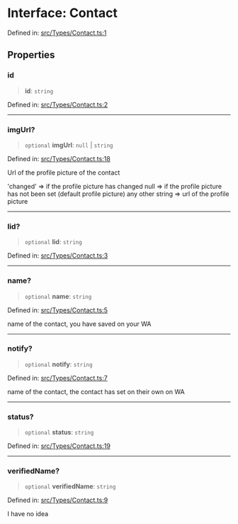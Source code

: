 # Interface: Contact

Defined in: [src/Types/Contact.ts:1](https://github.com/Fokusdotid/Baileys/blob/c0c23ce3104b65dfcc64246c9ee8a49ef38993b5/src/Types/Contact.ts#L1)

## Properties

### id

> **id**: `string`

Defined in: [src/Types/Contact.ts:2](https://github.com/Fokusdotid/Baileys/blob/c0c23ce3104b65dfcc64246c9ee8a49ef38993b5/src/Types/Contact.ts#L2)

***

### imgUrl?

> `optional` **imgUrl**: `null` \| `string`

Defined in: [src/Types/Contact.ts:18](https://github.com/Fokusdotid/Baileys/blob/c0c23ce3104b65dfcc64246c9ee8a49ef38993b5/src/Types/Contact.ts#L18)

Url of the profile picture of the contact

'changed' => if the profile picture has changed
null => if the profile picture has not been set (default profile picture)
any other string => url of the profile picture

***

### lid?

> `optional` **lid**: `string`

Defined in: [src/Types/Contact.ts:3](https://github.com/Fokusdotid/Baileys/blob/c0c23ce3104b65dfcc64246c9ee8a49ef38993b5/src/Types/Contact.ts#L3)

***

### name?

> `optional` **name**: `string`

Defined in: [src/Types/Contact.ts:5](https://github.com/Fokusdotid/Baileys/blob/c0c23ce3104b65dfcc64246c9ee8a49ef38993b5/src/Types/Contact.ts#L5)

name of the contact, you have saved on your WA

***

### notify?

> `optional` **notify**: `string`

Defined in: [src/Types/Contact.ts:7](https://github.com/Fokusdotid/Baileys/blob/c0c23ce3104b65dfcc64246c9ee8a49ef38993b5/src/Types/Contact.ts#L7)

name of the contact, the contact has set on their own on WA

***

### status?

> `optional` **status**: `string`

Defined in: [src/Types/Contact.ts:19](https://github.com/Fokusdotid/Baileys/blob/c0c23ce3104b65dfcc64246c9ee8a49ef38993b5/src/Types/Contact.ts#L19)

***

### verifiedName?

> `optional` **verifiedName**: `string`

Defined in: [src/Types/Contact.ts:9](https://github.com/Fokusdotid/Baileys/blob/c0c23ce3104b65dfcc64246c9ee8a49ef38993b5/src/Types/Contact.ts#L9)

I have no idea
